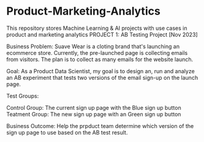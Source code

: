 # Product-Marketing-Analytics
This repository stores Machine Learning &amp; AI projects with use cases in product and marketing analytics
PROJECT 1:  AB Testing Project [Nov 2023]

Business Problem: 
Suave Wear is a cloting brand that's launching an ecommerce store. Currently, the pre-launched page is collecting emails from visitors. The plan is to collect as many emails for the website launch.

Goal:
As a Product Data Scientist, my goal is to design an, run and analyze an AB experiment that tests two versions of the email sign-up on the launch page.

Test Groups:

Control Group: The current sign up page with the Blue sign up button 
Teatment Group: The new sign up page with an Green sign up button

Business Outcome: Help the prpduct team determine which version of the sign up page to use based on the AB test result.
